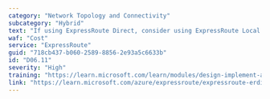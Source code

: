 ```yaml
---
category: "Network Topology and Connectivity"
subcategory: "Hybrid"
text: "If using ExpressRoute Direct, consider using ExpressRoute Local circuits to the local Azure regions to save costs."
waf: "Cost"
service: "ExpressRoute"
guid: "718cb437-b060-2589-8856-2e93a5c6633b"
id: "D06.11"
severity: "High"
training: "https://learn.microsoft.com/learn/modules/design-implement-azure-expressroute/"
link: "https://learn.microsoft.com/azure/expressroute/expressroute-erdirect-about"
---
```

